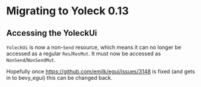 # Migrating to Yoleck 0.13

## Accessing the YoleckUi

`YoleckUi` is now a non-`Send` resource, which means it can no longer be accessed as a regular `Res`/`ResMut`. It must now be accessed as `NonSend`/`NonSendMut`.

Hopefully once https://github.com/emilk/egui/issues/3148 is fixed (and gets in to bevy_egui) this can be changed back.
